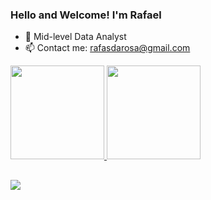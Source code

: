 ### Hello and Welcome! I'm Rafael
 
- 🌱 Mid-level Data Analyst
- 📫 Contact me: rafasdarosa@gmail.com
 
<div align="left">
<a href="https://github.com/RafaSoldatelli">

<img height="150em" src="https://github-readme-stats.vercel.app/api?username=RafaSoldatelli&show_icons=true&theme=dark&include_all_commits=true&count_private=true"/>
<img height="150em" src="https://github-readme-stats.vercel.app/api/top-langs/?username=RafaSoldatelli&layout=compact&langs_count=8&theme=dark&cache_bust=1"/>
</div>

 ##
 
<div> 
<a href="https://linktr.ee/rafasoldatelli" target="_blank"><img src="https://img.shields.io/badge/-Instagram-%23E4405F?style=for-the-badge&logo=instagram&logoColor=white" target="_blank"></a>
</div>
